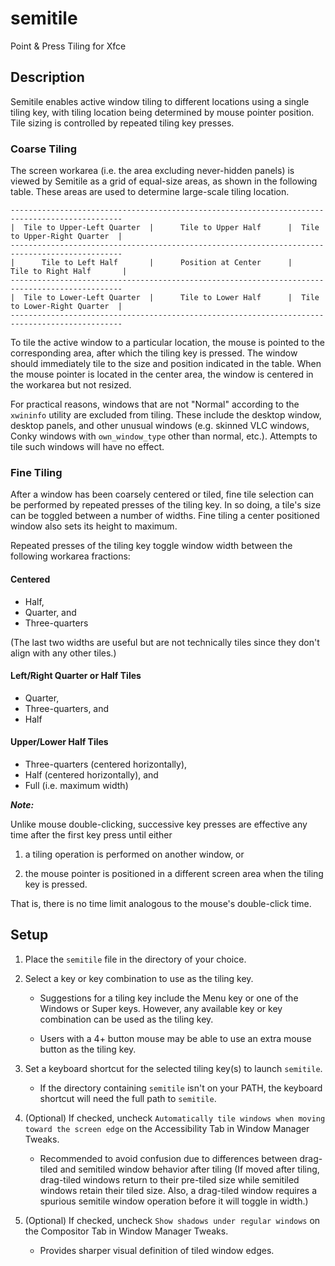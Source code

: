 # semitile
Point &amp; Press Tiling for Xfce

## Description

Semitile enables active window tiling to different locations using a single
tiling key, with tiling location being determined by mouse pointer position.
Tile sizing is controlled by repeated tiling key presses.

### Coarse Tiling

The screen workarea (i.e. the area excluding never-hidden panels) is
viewed by Semitile as a grid of equal-size areas, as shown in the
following table. These areas are used to determine large-scale tiling
location.

    -----------------------------------------------------------------------------------------------
    |  Tile to Upper-Left Quarter  |      Tile to Upper Half      |  Tile to Upper-Right Quarter  |
    -----------------------------------------------------------------------------------------------
    |      Tile to Left Half       |      Position at Center      |      Tile to Right Half       |
    -----------------------------------------------------------------------------------------------
    |  Tile to Lower-Left Quarter  |      Tile to Lower Half      |  Tile to Lower-Right Quarter  |
    -----------------------------------------------------------------------------------------------

To tile the active window to a particular location,
the mouse is pointed to the corresponding area, after which the tiling key
is pressed.
The window should immediately tile to the size and position
indicated in the table. When the mouse pointer is located in the center
area, the window is centered in the workarea but not resized.

For practical reasons, windows that are not "Normal" according to the
`xwininfo` utility
are excluded from tiling. These include the desktop window, desktop panels,
and other unusual windows (e.g. skinned
VLC windows, Conky windows with `own_window_type` other than normal, etc.).
Attempts to tile such windows will have no effect.

### Fine Tiling

After a window has been coarsely centered or tiled, fine tile selection
can be performed by repeated presses of the tiling key. In so doing, a
tile's size can be toggled between a number of widths. Fine tiling
a center positioned window also sets its height to maximum.

Repeated presses of the tiling key toggle window width between the
following workarea fractions:

#### Centered

* Half,
* Quarter, and
* Three-quarters

(The last two widths are useful but are not technically tiles since they
don't align with any other tiles.)

#### Left/Right Quarter or Half Tiles

* Quarter,
* Three-quarters, and
* Half

#### Upper/Lower Half Tiles

* Three-quarters (centered horizontally),
* Half (centered horizontally), and
* Full (i.e. maximum width)

**_Note:_**

Unlike mouse double-clicking, successive key presses are
effective any time after the first key press until either

1. a tiling operation is performed on another window, or

2. the mouse pointer is positioned in a different screen area when the
tiling key is pressed.

That is, there is no time limit analogous to the mouse's double-click time.

## Setup

1. Place the `semitile` file in the directory of your choice.

2. Select a key or key combination to use as the tiling key.

	* Suggestions for a tiling key include the Menu key or one of the
Windows or Super keys. However, any available key or key combination
can be used as the tiling key.

	* Users with a 4+ button mouse may be able to use an extra mouse button
as the tiling key.

3. Set a keyboard shortcut for the selected tiling key(s) to launch `semitile`.

	* If the directory containing `semitile` isn't on your PATH, the
keyboard shortcut will need the full path to `semitile`.

4. (Optional) If checked, uncheck
`Automatically tile windows when moving toward the screen edge` on the
Accessibility Tab in Window Manager Tweaks.

	* Recommended to avoid confusion due to differences
between drag-tiled and semitiled window behavior after tiling
(If moved after tiling, drag-tiled windows return to their pre-tiled size
while semitiled windows retain their tiled size. Also, a drag-tiled window
requires a spurious semitile window operation before it will toggle in width.)

5. (Optional) If checked, uncheck `Show shadows under regular windows`
on the Compositor Tab in Window Manager Tweaks.

	* Provides sharper visual definition of tiled window edges.
